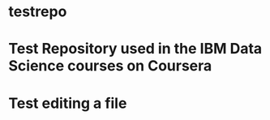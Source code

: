 # testrepo
# Test Repository used in the IBM Data Science courses on Coursera

# Test editing a file
